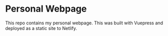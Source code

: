 # Personal Webpage

This repo contains my personal webpage. This was built with Vuepress and
deployed as a static site to Netlify.
